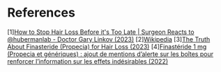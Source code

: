 # References
[1][How to Stop Hair Loss Before it's Too Late | Surgeon Reacts to @hubermanlab - Doctor Gary Linkov (2023)](https://www.youtube.com/watch?v=_ZwGXMIsRX8)
[2][Wikipedia](https://en.wikipedia.org/wiki/Finasteride)
[3][The Truth About Finasteride (Propecia) for Hair Loss (2023)](https://www.youtube.com/watch?v=CRSJo7888C4)
[4][Finastéride 1 mg (Propecia et génériques) : ajout de mentions d’alerte sur les boîtes pour renforcer l’information sur les effets indésirables (2022)](https://ansm.sante.fr/actualites/finasteride-1-mg-propecia-et-generiques-ajout-de-mentions-dalerte-sur-les-boites-pour-renforcer-linformation-sur-les-effets-indesirables)
